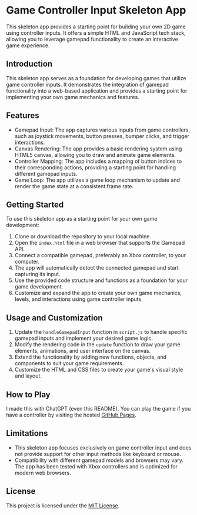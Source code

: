 # Game Controller Input Skeleton App

This skeleton app provides a starting point for building your own 2D game using controller inputs. It offers a simple HTML and JavaScript tech stack, allowing you to leverage gamepad functionality to create an interactive game experience.

## Introduction

This skeleton app serves as a foundation for developing games that utilize game controller inputs. It demonstrates the integration of gamepad functionality into a web-based application and provides a starting point for implementing your own game mechanics and features.

## Features

- Gamepad Input: The app captures various inputs from game controllers, such as joystick movements, button presses, bumper clicks, and trigger interactions.
- Canvas Rendering: The app provides a basic rendering system using HTML5 canvas, allowing you to draw and animate game elements.
- Controller Mapping: The app includes a mapping of button indices to their corresponding actions, providing a starting point for handling different gamepad inputs.
- Game Loop: The app utilizes a game loop mechanism to update and render the game state at a consistent frame rate.

## Getting Started

To use this skeleton app as a starting point for your own game development:

1. Clone or download the repository to your local machine.
2. Open the `index.html` file in a web browser that supports the Gamepad API.
3. Connect a compatible gamepad, preferably an Xbox controller, to your computer.
4. The app will automatically detect the connected gamepad and start capturing its input.
5. Use the provided code structure and functions as a foundation for your game development.
6. Customize and expand the app to create your own game mechanics, levels, and interactions using game controller inputs.

## Usage and Customization

1. Update the `handleGamepadInput` function in `script.js` to handle specific gamepad inputs and implement your desired game logic.
2. Modify the rendering code in the `update` function to draw your game elements, animations, and user interface on the canvas.
3. Extend the functionality by adding new functions, objects, and components to suit your game requirements.
4. Customize the HTML and CSS files to create your game's visual style and layout.

## How to Play

I made this with ChatGPT (even this README). You can play the game if you have a controller by visiting the hosted [GitHub Pages](https://your-github-pages-url).

## Limitations

- This skeleton app focuses exclusively on game controller input and does not provide support for other input methods like keyboard or mouse.
- Compatibility with different gamepad models and browsers may vary. The app has been tested with Xbox controllers and is optimized for modern web browsers.

## License

This project is licensed under the [MIT License](LICENSE).
